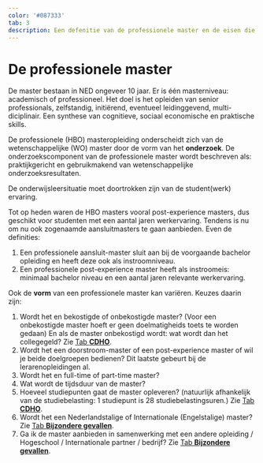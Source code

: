 ```yaml
---
color: '#087333'
tab: 3
description: Een defenitie van de professionele master en de eisen die daaraan gesteld worden, met een beschrijving van de verschillende vormen die een professionele master kan hebben.
---
```


# De professionele master

De master bestaan in NED ongeveer 10 jaar. Er is één masterniveau: academisch of professioneel. Het doel is het opleiden van senior professionals, zelfstandig, initiërend, eventueel leidinggevend, multi-diciplinair. Een synthese van cognitieve, sociaal economische en praktische skills.

De professionele (HBO) masteropleiding onderscheidt zich van de wetenschappelijke (WO) master door de vorm van het **onderzoek**. De onderzoekscomponent van de professionele master wordt beschreven als: praktijkgericht en gebruikmakend van wetenschappelijke onderzoeksresultaten.

De onderwijsleersituatie moet doortrokken zijn van de student(werk) ervaring.

Tot op heden waren de HBO masters vooral post-experience masters, dus geschikt voor studenten met een aantal jaren werkervaring. Tendens is nu om nu ook zogenaamde aansluitmasters te gaan aanbieden. Even de definities:

1. Een professionele aansluit-master sluit aan bij de voorgaande bachelor opleiding en heeft deze ook als instroomniveau.
2. Een professionele post-experience master heeft als instroomeis: minimaal bachelor niveau en een aantal jaren relevante werkervaring.

Ook de **vorm** van een professionele master kan variëren. Keuzes daarin zijn:

1. Wordt het en bekostigde of onbekostigde master?
  (Voor een onbekostigde master hoeft er geen doelmatigheids toets te worden gedaan)
  En als de master onbekostigd wordt: wat wordt dan het collegegeld?
  Zie [Tab **CDHO**](/cdho.html).
2. Wordt het een doorstroom-master of een post-experience master of wil je beide doelgroepen bedienen? Dit laatste gebeurt bij de lerarenopleidingen al.
3. Wordt het en full-time of part-time master?
4. Wat wordt de tijdsduur van de master?
5. Hoeveel studiepunten gaat de master opleveren? (natuurlijk afhankelijk van de studiebelasting: 1 studiepunt is 28 studiebelastingsuren.) Zie [Tab **CDHO**](/cdho.html).
6. Wordt het een Nederlandstalige of Internationale (Engelstalige) master? Zie [Tab **Bijzondere gevallen**](/bijzondere-gevallen.html).
7. Ga ik de master aanbieden in samenwerking met een andere opleiding / Hogeschool / Internationale partner / bedrijf? Zie [Tab **Bijzondere gevallen**](/bijzondere-gevallen.html).
